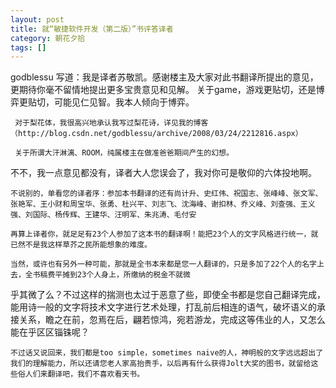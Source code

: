 ```yaml
---
layout: post
title: 就“敏捷软件开发（第二版）”书评答译者
category: 朝花夕拾
tags: []
---
```

godblessu 写道：我是译者苏敬凯。感谢楼主及大家对此书翻译所提出的意见，更期待你毫不留情地提出更多宝贵意见和见解。
	 关于game，游戏更贴切，还是博弈更贴切，可能见仁见智。我本人倾向于博弈。

	 对于梨花体，我很高兴地承认我写过梨花诗，详见我的博客（http://blog.csdn.net/godblessu/archive/2008/03/24/2212816.aspx）

	 关于所谓大汗淋漓、ROOM，纯属楼主在做准爸爸期间产生的幻想。

	
不不，我一点意见都没有，译者大人您误会了，我对你可是敬仰的六体投地啊。

	不说别的，单看您的译者序：参加本书翻译的还有尚计升、史红伟、祝国志、张峰峰、张文军、张艳军、王小财和周宝华、张勇、杜兴平、刘志飞、沈海峰、谢扣林、乔义峰、刘查强、王义强、刘国际、杨传辉、王建华、汪明军、朱兆涛、毛付安

	再算上译者你，就足足有23个人参加了这本书的翻译啊！能把23个人的文字风格进行统一，就已然不是我这样草芥之民所能想象的难度。

	当然，或许也有另外一种可能，那就是全书本来都是您一人翻译的，只是多加了22个人的名字上去，全书稿费平摊到23个人身上，所缴纳的税金不就微
乎其微了么？不过这样的揣测也太过于恶意了些，即使全书都是您自己翻译完成，能用诗一般的文字将技术文字进行艺术处理，打乱前后相连的语气，破坏语义的承
接关系，瞻之在前，忽焉在后，翩若惊鸿，宛若游龙，完成这等伟业的人，又怎么能在乎区区锱铢呢？

	不过话又说回来，我们都是too simple，sometimes naive的人，神明般的文字远远超出了我们的理解能力，所以还请您老人家高抬贵手，以后再有什么获得Jolt大奖的图书，就留给这些俗人们来翻译吧，我们不喜欢看天书。